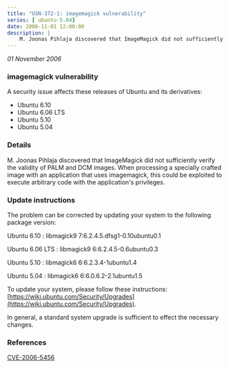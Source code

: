 ```yaml
---
title: "USN-372-1: imagemagick vulnerability"
series: [ ubuntu-5.04]
date: 2006-11-01 12:00:00
description: |
    M. Joonas Pihlaja discovered that ImageMagick did not sufficiently verify the validity of PALM and DCM images. When processing a specially crafted image with an application that uses imagemagick, this could be exploited to execute arbitrary code with the application&#39;s privileges.
--- 
```

 
 

*01 November 2006*

### imagemagick vulnerability

A security issue affects these releases of Ubuntu and its derivatives:

* Ubuntu 6.10
* Ubuntu 6.06 LTS
* Ubuntu 5.10
* Ubuntu 5.04

### Details

M. Joonas Pihlaja discovered that ImageMagick did not sufficiently verify the validity of PALM and DCM images. When processing a specially crafted image with an application that uses imagemagick, this could be exploited to execute arbitrary code with the application&#39;s privileges.

### Update instructions

The problem can be corrected by updating your system to the following package version:

Ubuntu 6.10
 : libmagick9 <span>7:6.2.4.5.dfsg1-0.10ubuntu0.1</span>

Ubuntu 6.06 LTS
 : libmagick9 <span>6:6.2.4.5-0.6ubuntu0.3</span>

Ubuntu 5.10
 : libmagick6 <span>6:6.2.3.4-1ubuntu1.4</span>

Ubuntu 5.04
 : libmagick6 <span>6:6.0.6.2-2.1ubuntu1.5</span>

To update your system, please follow these instructions: [https://wiki.ubuntu.com/Security/Upgrades](https://wiki.ubuntu.com/Security/Upgrades).

In general, a standard system upgrade is sufficient to effect the necessary changes.

### References

 
 [CVE-2006-5456](http://people.ubuntu.com/~ubuntu-security/cve/CVE-2006-5456)
 

